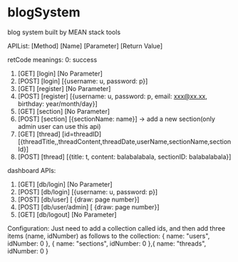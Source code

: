 # blogSystem
blog system built by MEAN stack tools

APIList:
[Method] [Name] [Parameter] [Return Value]

retCode meanings:
0: success

1. [GET] [login] [No Parameter]
2. [POST] [login] [{username: u, password: p}]
3. [GET] [register] [No Parameter]
4. [POST] [register] [{username: u, password: p, email: xxx@xx.xx, birthday: year/month/day}]
5. [GET] [section] [No Parameter]
6. [POST] [section] [{sectionName: name}] -> add a new section(only admin user can use this api)
7. [GET] [thread] [id=threadID] [{threadTitle,,threadContent,threadDate,userName,sectionName,sectionId}]
8. [POST] [thread] [{title: t, content: balabalabala, sectionID: balabalabala}]

dashboard APIs:
1. [GET] [db/login] [No Parameter]
2. [POST] [db/login] [{username: u, password: p}]
3. [POST] [db/user] [ {draw: page number}]
4. [POST] [db/user/admin] [ {draw: page number}]
5. [GET] [db/logout] [No Parameter]

Configuration:
Just need to add a collection called ids, and then add three items (name, idNumber) as follows to the collection:
{ name: "users", idNumber: 0 }, { name: "sections", idNumber: 0 },{ name: "threads", idNumber: 0 }